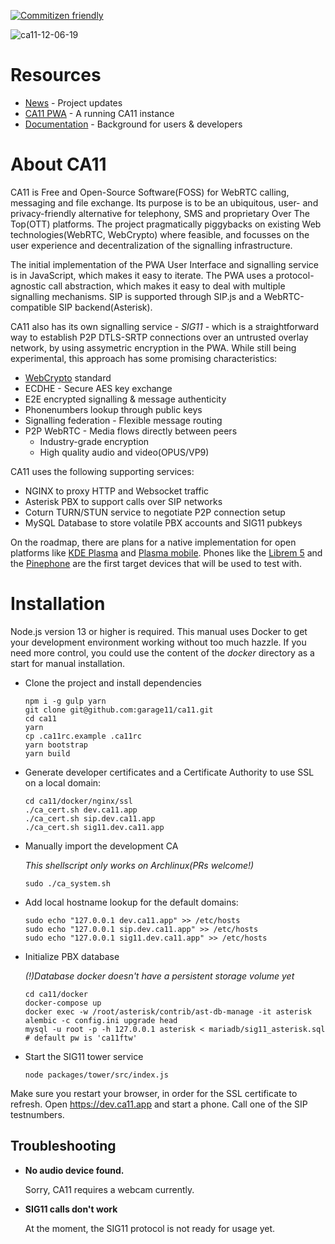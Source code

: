 [![Commitizen friendly](https://img.shields.io/badge/commitizen-friendly-brightgreen.svg)](http://commitizen.github.io/cz-cli/)

![ca11-12-06-19](https://user-images.githubusercontent.com/48799939/70350280-b4f66980-1866-11ea-9b43-600a5b9150c7.png)


# Resources
* [News](https://blog.ca11.app) - Project updates
* [CA11 PWA](https://ca11.app/) - A running CA11 instance
* [Documentation](https://docs.ca11.app) - Background for users & developers


# About CA11
CA11 is Free and Open-Source Software(FOSS) for WebRTC calling, messaging and file exchange.
Its purpose is to be an ubiquitous, user- and privacy-friendly alternative for telephony,
SMS and proprietary Over The Top(OTT) platforms. The project pragmatically piggybacks
on existing Web technologies(WebRTC, WebCrypto) where feasible, and focusses on
the user experience and decentralization of the signalling infrastructure.

The initial implementation of the PWA User Interface and signalling service is in JavaScript,
which makes it easy to iterate. The PWA uses a protocol-agnostic call abstraction, which makes
 it easy to deal with multiple signalling mechanisms. SIP is supported through SIP.js and a
 WebRTC-compatible SIP backend(Asterisk).

CA11 also has its own signalling service - *SIG11* - which is a straightforward way to establish
P2P DTLS-SRTP connections over an untrusted overlay network, by using assymetric encryption
in the PWA. While still being experimental, this approach has some promising characteristics:

 * [WebCrypto](https://www.w3.org/TR/WebCryptoAPI/) standard
 * ECDHE - Secure AES key exchange
 * E2E encrypted signalling & message authenticity
 * Phonenumbers lookup through public keys
 * Signalling federation - Flexible message routing
 * P2P WebRTC - Media flows directly between peers
   * Industry-grade encryption
   * High quality audio and video(OPUS/VP9)

CA11 uses the following supporting services:
* NGINX to proxy HTTP and Websocket traffic
* Asterisk PBX to support calls over SIP networks
* Coturn TURN/STUN service to negotiate P2P connection setup
* MySQL Database to store volatile PBX accounts and SIG11 pubkeys

On the roadmap, there are plans for a native implementation for open platforms like
[KDE Plasma](https://kde.org/) and [Plasma mobile](https://www.plasma-mobile.org/). Phones like the [Librem 5](https://puri.sm/products/librem-5/) and the [Pinephone](https://www.pine64.org/pinephone/) are the first
target devices that will be used to test with.


# Installation
Node.js version 13 or higher is required. This manual uses Docker to get your development 
environment working without too much hazzle. If you need more control, you could use the 
content of the *docker* directory as a start for manual installation.

* Clone the project and install dependencies

      npm i -g gulp yarn
      git clone git@github.com:garage11/ca11.git
      cd ca11
      yarn
      cp .ca11rc.example .ca11rc
      yarn bootstrap
      yarn build

* Generate developer certificates and a Certificate Authority to use SSL on a local domain:

      cd ca11/docker/nginx/ssl
      ./ca_cert.sh dev.ca11.app
      ./ca_cert.sh sip.dev.ca11.app
      ./ca_cert.sh sig11.dev.ca11.app

* Manually import the development CA

  *This shellscript only works on Archlinux(PRs welcome!)*

      sudo ./ca_system.sh

* Add local hostname lookup for the default domains:

      sudo echo "127.0.0.1 dev.ca11.app" >> /etc/hosts
      sudo echo "127.0.0.1 sip.dev.ca11.app" >> /etc/hosts
      sudo echo "127.0.0.1 sig11.dev.ca11.app" >> /etc/hosts

* Initialize PBX database

  *(!)Database docker doesn't have a persistent storage volume yet*

      cd ca11/docker
      docker-compose up
      docker exec -w /root/asterisk/contrib/ast-db-manage -it asterisk alembic -c config.ini upgrade head
      mysql -u root -p -h 127.0.0.1 asterisk < mariadb/sig11_asterisk.sql  # default pw is 'ca11ftw'
  
* Start the SIG11 tower service

      node packages/tower/src/index.js

Make sure you restart your browser, in order for the SSL certificate to refresh. 
Open https://dev.ca11.app and start a phone. Call one of the SIP testnumbers. 


## Troubleshooting
*  **No audio device found.**

   Sorry, CA11 requires a webcam currently.

* **SIG11 calls don't work**

   At the moment, the SIG11 protocol is not ready for usage yet.